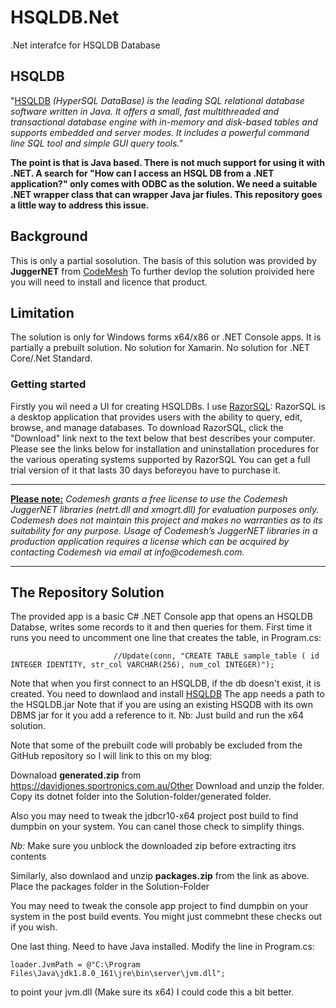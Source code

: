 # HSQLDB.Net
.Net interafce for HSQLDB Database

## HSQLDB
"[HSQLDB](http://www.hsqldb.org/) _(HyperSQL DataBase) is the leading SQL relational database software written in Java. It offers a small, fast multithreaded and transactional database engine with in-memory and disk-based tables and supports embedded and server modes. It includes a powerful command line SQL tool and simple GUI query tools."_

**The point is that is Java based. There is not much support for using it with .NET. 
A search for "How can I access an HSQL DB from a .NET application?" only comes with ODBC as the solution. We need a suitable .NET wrapper class that can wrapper Java jar fiules.
This repository goes a little way to address this issue.**

## Background
This is only a partial sosolution. The basis of this solution was provided by **JuggerNET** from [CodeMesh](http://codemesh.com/) To further devlop the solution proivided here you will need to install and licence that product. 

## Limitation
The solution is only for Windows forms x64/x86 or .NET Console apps. It is partially a prebuilt solution.
No solution for Xamarin. No solution for .NET Core/.Net Standard.

### Getting started
Firstly you wil need a UI for creating HSQLDBs. I use [RazorSQL](https://www.razorsql.com/index.html):
RazorSQL is a desktop application that provides users with the ability to query, edit, browse, and manage databases. To download RazorSQL, click the "Download" link next to the text below that best describes your computer. Please see the links below for installation and uninstallation procedures for the various operating systems supported by RazorSQL
You can get a full trial version of it that lasts 30 days beforeyou have to purchase it.

<hr>
<u><b>Please note:</b></u> <i>Codemesh grants a free license to use the Codemesh JuggerNET libraries (netrt.dll and xmogrt.dll) for evaluation purposes only. Codemesh does not maintain this project and makes no warranties as to its suitability for any purpose. Usage of Codemesh’s JuggerNET libraries in a production application requires a license which can be acquired by contacting Codemesh via email at info@codemesh.com.</i>
<hr>

## The Repository Solution
The provided app is a basic C# .NET Console app that opens an HSQLDB Databse, writes some records to it and then queries for them. First time it runs you need to uncomment one line that creates the table, in Program.cs: 
```
                       //Update(conn, "CREATE TABLE sample_table ( id INTEGER IDENTITY, str_col VARCHAR(256), num_col INTEGER)");
```
Note that when you first connect to an HSQLDB, if the db doesn't exist, it is created. You need to downlaod and install [HSQLDB](http://www.hsqldb.org/) The app needs a path to the HSQLDB.jar  Note that if you are using an existing HSQDB with its own DBMS jar for it you add a reference to it. Nb: Just build and run the x64 solution.

Note that some of the prebuilt code will probably be excluded from the GitHub repository so I will link to this on my blog:

Downaload **generated.zip** from https://davidjones.sportronics.com.au/Other
Download and unzip the folder.
Copy its dotnet folder into the Solution-folder/generated folder. 

Also you may need to tweak the jdbcr10-x64 project post build to find dumpbin on your system.
You can canel those check to simplify things.

_Nb:_ Make sure you unblock the downloaded zip before extracting itrs contents

Similarly, also downlaod and unzip **packages.zip** from the link as above.
Place the packages folder in the Solution-Folder

You may need to tweak the console app project to find dumpbin on your system in the post build events.
You might just commebnt these checks out if you wish.

One last thing. Need to have Java installed. Modify the line in Program.cs:
```
loader.JvmPath = @"C:\Program Files\Java\jdk1.8.0_161\jre\bin\server\jvm.dll";
```
to point your jvm.dll (Make sure its x64) I could code this a bit better.

